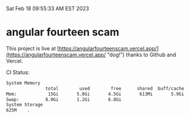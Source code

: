 Sat Feb 18 09:55:33 AM EST 2023

# angular fourteen scam


This project is live at [https://angularfourteenscam.vercel.app/](https://angularfourteenscam.vercel.app/ "dog!") thanks to Github and Vercel.

CI Status: 

```bash
System Memory
               total        used        free      shared  buff/cache   available
Mem:            15Gi       5.0Gi       4.5Gi       613Mi       5.9Gi       9.4Gi
Swap:          8.0Gi       1.2Gi       6.8Gi
System Storage
625M	.
```
```bash

